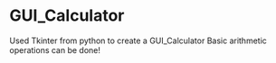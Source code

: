 # GUI_Calculator
Used Tkinter from python to create a GUI_Calculator
Basic arithmetic operations can be done!
